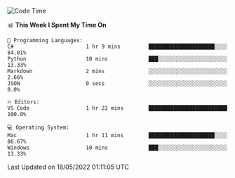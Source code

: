 <!--START_SECTION:waka-->
![Code Time](http://img.shields.io/badge/Code%20Time-0%20secs-blue)

📊 **This Week I Spent My Time On** 

```text
💬 Programming Languages: 
C#                       1 hr 9 mins         █████████████████████░░░░   84.01% 
Python                   10 mins             ███░░░░░░░░░░░░░░░░░░░░░░   13.33% 
Markdown                 2 mins              ░░░░░░░░░░░░░░░░░░░░░░░░░   2.66% 
JSON                     0 secs              ░░░░░░░░░░░░░░░░░░░░░░░░░   0.0%

🔥 Editors: 
VS Code                  1 hr 22 mins        █████████████████████████   100.0%

💻 Operating System: 
Mac                      1 hr 11 mins        █████████████████████░░░░   86.67% 
Windows                  10 mins             ███░░░░░░░░░░░░░░░░░░░░░░   13.33%

```


 Last Updated on 18/05/2022 01:11:05 UTC
<!--END_SECTION:waka-->
